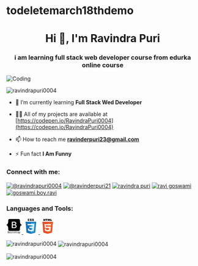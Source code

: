 # todeletemarch18thdemo

<h1 align="center">Hi 👋, I'm Ravindra Puri</h1>
<h3 align="center">i am learning full stack web developer course from edurka online course</h3>

<img align="rigth" alt="Coding" width="300" src="https://user-images.githubusercontent.com/55389276/140866485-8fb1c876-9a8f-4d6a-98dc-08c4981eaf70.gif">

<p align="left"> <img src="https://komarev.com/ghpvc/?username=ravindrapuri0004&label=Profile%20views&color=0e75b6&style=flat" alt="ravindrapuri0004" /> </p>

- 🌱 I’m currently learning **Full Stack Wed Developer**

- 👨‍💻 All of my projects are available at [https://codepen.io/RavindraPuri0004](https://codepen.io/RavindraPuri0004)

- 📫 How to reach me **ravinderpuri23@gmail.com**

- ⚡ Fun fact **I Am Funny**

<h3 align="left">Connect with me:</h3>
<p align="left">
<a href="https://codepen.io/@ravindrapuri0004" target="blank"><img align="center" src="https://raw.githubusercontent.com/rahuldkjain/github-profile-readme-generator/master/src/images/icons/Social/codepen.svg" alt="@ravindrapuri0004" height="30" width="40" /></a>
<a href="https://twitter.com/@ravinderpuri21" target="blank"><img align="center" src="https://raw.githubusercontent.com/rahuldkjain/github-profile-readme-generator/master/src/images/icons/Social/twitter.svg" alt="@ravinderpuri21" height="30" width="40" /></a>
<a href="https://linkedin.com/in/ravindra puri" target="blank"><img align="center" src="https://raw.githubusercontent.com/rahuldkjain/github-profile-readme-generator/master/src/images/icons/Social/linked-in-alt.svg" alt="ravindra puri" height="30" width="40" /></a>
<a href="https://fb.com/ravi goswami" target="blank"><img align="center" src="https://raw.githubusercontent.com/rahuldkjain/github-profile-readme-generator/master/src/images/icons/Social/facebook.svg" alt="ravi goswami" height="30" width="40" /></a>
<a href="https://instagram.com/goswami.boy.ravi" target="blank"><img align="center" src="https://raw.githubusercontent.com/rahuldkjain/github-profile-readme-generator/master/src/images/icons/Social/instagram.svg" alt="goswami.boy.ravi" height="30" width="40" /></a>
</p>

<h3 align="left">Languages and Tools:</h3>
<p align="left"> <a href="https://getbootstrap.com" target="_blank" rel="noreferrer"> <img src="https://raw.githubusercontent.com/devicons/devicon/master/icons/bootstrap/bootstrap-plain-wordmark.svg" alt="bootstrap" width="40" height="40"/> </a> <a href="https://www.w3schools.com/css/" target="_blank" rel="noreferrer"> <img src="https://raw.githubusercontent.com/devicons/devicon/master/icons/css3/css3-original-wordmark.svg" alt="css3" width="40" height="40"/> </a> <a href="https://www.w3.org/html/" target="_blank" rel="noreferrer"> <img src="https://raw.githubusercontent.com/devicons/devicon/master/icons/html5/html5-original-wordmark.svg" alt="html5" width="40" height="40"/> </a> </p>

<p><img align="left" src="https://github-readme-stats.vercel.app/api/top-langs?username=ravindrapuri0004&show_icons=true&locale=en&layout=compact" alt="ravindrapuri0004" /></p>

<p>&nbsp;<img align="center" src="https://github-readme-stats.vercel.app/api?username=ravindrapuri0004&show_icons=true&locale=en" alt="ravindrapuri0004" /></p>

<p><img align="center" src="https://github-readme-streak-stats.herokuapp.com/?user=ravindrapuri0004&" alt="ravindrapuri0004" /></p>

